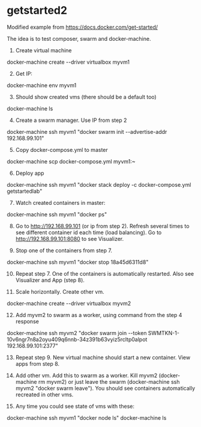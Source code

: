 # getstarted2
Modified example from https://docs.docker.com/get-started/

The idea is to test composer, swarm and docker-machine.

1. Create virtual machine

docker-machine create --driver virtualbox myvm1

2. Get IP:

docker-machine env myvm1

3. Should show created vms (there should be a default too)

docker-machine ls

4. Create a swarm manager. Use IP from step 2

docker-machine ssh myvm1 "docker swarm init --advertise-addr 192.168.99.101"

5. Copy docker-compose.yml to master

docker-machine scp docker-compose.yml myvm1:~ 

6. Deploy app 

docker-machine ssh myvm1 "docker stack deploy -c docker-compose.yml getstartedlab"

7. Watch created containers in master:

docker-machine ssh myvm1 "docker ps"

8. Go to http://192.168.99.101 (or ip from step 2). Refresh several times to see different container id each time (load balancing). Go to http://192.168.99.101:8080 to see Visualizer.

9. Stop one of the containers from step 7.

docker-machine ssh myvm1 "docker stop 18a45d6311d8"

10. Repeat step 7. One of the containers is automatically restarted. Also see Visualizer and App (step 8).

11. Scale horizontally. Create other vm.

docker-machine create --driver virtualbox myvm2

12. Add myvm2 to swarm as a worker, using command from the step 4 response

docker-machine ssh myvm2 "docker swarm join --token SWMTKN-1-10v6ngr7n8a2oyu409q6nnb-34z391b63vyiz5rcltp0alpot 192.168.99.101:2377"

13. Repeat step 9. New virtual machine should start a new container. View apps from step 8.

14. Add other vm. Add this to swarm as a worker. Kill myvm2 (docker-machine rm myvm2) or just leave the swarm (docker-machine ssh myvm2 "docker swarm leave"). You should see containers automatically recreated in other vms.

15. Any time you could see state of vms with these:

 docker-machine ssh myvm1 "docker node ls"
 docker-machine ls



